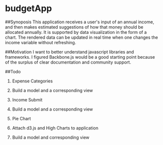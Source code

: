 # budgetApp

##Synoposis
This application receives a user's input of an annual income, and then makes estimated suggestions of how that money should be allocated annually.  It is supported by data visualization in the form of a chart.  The rendered data can be updated in real time when one changes the income variable without refreshing.

##Motivation
I want to better understand javascript libraries and frameworks.  I figured Backbone.js would be a good starting point because of the surplus of clear documentation and community support.

##Todo
1. Expense Categories
  1. Build a model and a corresponding view

2. Income Submit
  1. Build a model and a corresponding view

3. Pie Chart
  1. Attach d3.js and High Charts to application
  2. Build a model and corresponding view
